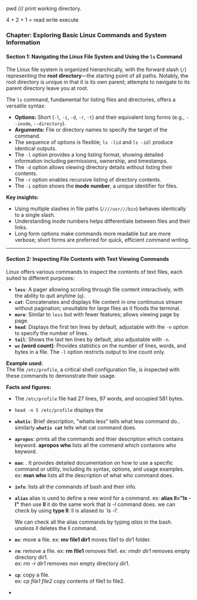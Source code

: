 pwd  /// print working directory.

4 + 2 + 1 = read write execute

### Chapter: Exploring Basic Linux Commands and System Information


#### Section 1: Navigating the Linux File System and Using the `ls` Command

The Linux file system is organized hierarchically, with the forward slash (`/`) representing the **root directory**—the starting point of all paths. Notably, the root directory is unique in that it is its own parent; attempts to navigate to its parent directory leave you at root.

The `ls` command, fundamental for listing files and directories, offers a versatile syntax:

- **Options:** Short (`-l`, `-i`, `-d`, `-r`, `-t`) and their equivalent long forms (e.g., `--inode`, `--directory`).
- **Arguments:** File or directory names to specify the target of the command.
- The sequence of options is flexible; `ls -lid` and `ls -idl` produce identical outputs.
- The `-l` option provides a long listing format, showing detailed information including permissions, ownership, and timestamps.
- The `-d` option allows viewing directory details without listing their contents.
- The `-r` option enables recursive listing of directory contents.
- The `-i` option shows the **inode number**, a unique identifier for files.

**Key insights:**

- Using multiple slashes in file paths (`////usr///bin`) behaves identically to a single slash.
- Understanding inode numbers helps differentiate between files and their links.
- Long form options make commands more readable but are more verbose; short forms are preferred for quick, efficient command writing.

---

#### Section 2: Inspecting File Contents with Text Viewing Commands

Linux offers various commands to inspect the contents of text files, each suited to different purposes:

- **`less`**: A pager allowing scrolling through file content interactively, with the ability to quit anytime (`q`).
- **`cat`**: Concatenates and displays file content in one continuous stream without pagination; unsuitable for large files as it floods the terminal.
- **`more`**: Similar to `less` but with fewer features; allows viewing page by page.
- **`head`**: Displays the first ten lines by default, adjustable with the `-n` option to specify the number of lines.
- **`tail`**: Shows the last ten lines by default, also adjustable with `-n`.
- **`wc` (word count)**: Provides statistics on the number of lines, words, and bytes in a file. The `-l` option restricts output to line count only.

**Example used:**  
The file `/etc/profile`, a critical shell configuration file, is inspected with these commands to demonstrate their usage.

**Facts and figures:**

- The `/etc/profile` file had 27 lines, 97 words, and occupied 581 bytes.
- `head -n 5 /etc/profile` displays the


- **`whatis`**: Brief description, "whatis less" tells what less command do.. similarly **`whatis cat`** tells what cat command does.

- **`apropos`**: prints all the commands and thier description which contains keyword. **apropos who** lists all the command which contaions who keyword.
  
- **`man`**: . It provides detailed documentation on how to use a specific command or utility, including its syntax, options, and usage examples.  ex: **man who** lists all the description of what who command does.
- **`info`**: lists all the commands of bash and their info.
- **`alias`** alias is used to define a new word for a command.
  ex: **alias ll="ls -l"** then use **ll** it do the same work that  *ls -l* command does.
  we can check by using **type ll**: ll is aliased to `ls -l'.
  
  We can check all the alias commands by typing *alias* in the bash.
  *unaleas ll* deletes the ll command.
  
- **`mv`**: move a file.
  ex: **mv file1 dir1** moves file1 to dir1 folder. 
- **`rm`**: remove a file.
  ex: **rm file1** removes file1.
  ex: *rmdir dir1* removes empty directory dir1. <br>
  ex: *rm -r dir1* removes non empty directory dir1. <br>
- **`cp`**: copy a file.<br>
  ex: *cp file1 file2* copy contents of file1 to file2.
- **` `**


